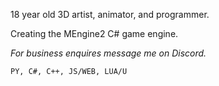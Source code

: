 18 year old 3D artist, animator, and programmer.

Creating the MEngine2 C# game engine.

*For business enquires message me on Discord.*

``PY, C#, C++, JS/WEB, LUA/U``

